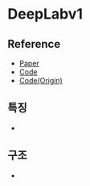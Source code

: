# DeepLabv1

## Reference
- [Paper](https://arxiv.org/pdf/1412.7062.pdf)
- [Code](https://paperswithcode.com/method/deeplab)
- [Code(Origin)](https://github.com/wangleihitcs/DeepLab-V1-PyTorch)

## 특징
-

## 구조
- 
